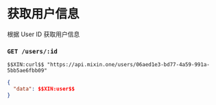 # 获取用户信息

根据 User ID 获取用户信息

### `GET /users/:id` 

```
$$XIN:curl$$ "https://api.mixin.one/users/06aed1e3-bd77-4a59-991a-5bb5ae6fbb09"
```

```json
{
  "data": $$XIN:user$$
}
```
